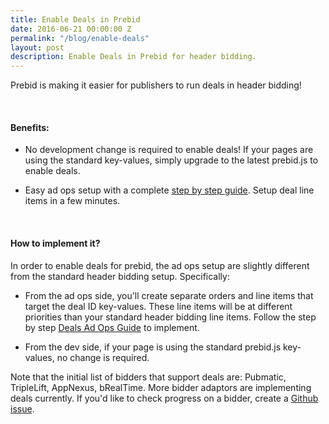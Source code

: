 ```yaml
---
title: Enable Deals in Prebid
date: 2016-06-21 00:00:00 Z
permalink: "/blog/enable-deals"
layout: post
description: Enable Deals in Prebid for header bidding.
---
```


Prebid is making it easier for publishers to run deals in header bidding! 

<br>

#### Benefits:

- No development change is required to enable deals! If your pages are using the standard key-values, simply upgrade to the latest prebid.js to enable deals.

- Easy ad ops setup with a complete [step by step guide](/adops/deals.html). Setup deal line items in a few minutes.

<br>

#### How to implement it?

In order to enable deals for prebid, the ad ops setup are slightly different from the standard header bidding setup. Specifically:

+ From the ad ops side, you'll create separate orders and line items that target the deal ID key-values. These line items will be at different priorities than your standard header bidding line items. Follow the step by step [Deals Ad Ops Guide](/adops/deals.html) to implement.

+ From the dev side, if your page is using the standard prebid.js key-values, no change is required. 

Note that the initial list of bidders that support deals are: Pubmatic, TripleLift, AppNexus, bRealTime. More bidder adaptors are implementing deals currently. If you'd like to check progress on a bidder, create a [Github issue](https://github.com/prebid/Prebid.js/issues). 
